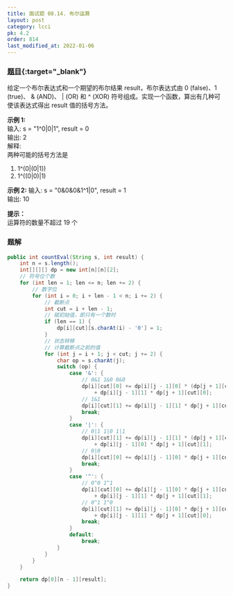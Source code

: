 ```yaml
---
title: 面试题 08.14. 布尔运算
layout: post
category: lcci
pk: 4.2
order: 814
last_modified_at: 2022-01-06
---
```


### [题目](https://leetcode.cn/boolean-evaluation-lcci/){:target="_blank"}

给定一个布尔表达式和一个期望的布尔结果 result，布尔表达式由 0 (false)、1 (true)、
& (AND)、 | (OR) 和 ^ (XOR) 符号组成。实现一个函数，算出有几种可使该表达式得出 result 值的括号方法。

**示例 1:**  
输入: s = "1^0|0|1", result = 0  
输出: 2  
解释:  
两种可能的括号方法是
1. 1^(0|(0|1))
2. 1^((0|0)|1)

**示例 2:**
输入: s = "0&0&0&1^1|0", result = 1  
输出: 10

**提示：**  
运算符的数量不超过 19 个

### 题解

```java
public int countEval(String s, int result) {
    int n = s.length();
    int[][][] dp = new int[n][n][2];
    // 符号位个数
    for (int len = 1; len <= n; len += 2) {
        // 数字位
        for (int i = 0; i + len - 1 < n; i += 2) {
            // 截断点
            int cut = i + len - 1;
            // 赋初始值，即只有一个数时
            if (len == 1) {
                dp[i][cut][s.charAt(i) - '0'] = 1;
            }
            // 状态转移
            // 计算截断点之前的值
            for (int j = i + 1; j < cut; j += 2) {
                char op = s.charAt(j);
                switch (op) {
                    case '&': {
                        // 0&1 1&0 0&0
                        dp[i][cut][0] += dp[i][j - 1][0] * (dp[j + 1][cut][0] + dp[j + 1][cut][1])
                            + dp[i][j - 1][1] * dp[j + 1][cut][0];
                        // 1&1
                        dp[i][cut][1] += dp[i][j - 1][1] * dp[j + 1][cut][1];
                        break;
                    }
                    case '|': {
                        // 0|1 1|0 1|1
                        dp[i][cut][1] += dp[i][j - 1][1] * (dp[j + 1][cut][0] + dp[j + 1][cut][1])
                            + dp[i][j - 1][0] * dp[j + 1][cut][1];
                        // 0|0
                        dp[i][cut][0] += dp[i][j - 1][0] * dp[j + 1][cut][0];
                        break;
                    }
                    case '^': {
                        // 0^0 1^1
                        dp[i][cut][0] += dp[i][j - 1][0] * dp[j + 1][cut][0]
                            + dp[i][j - 1][1] * dp[j + 1][cut][1];
                        // 0^1 1^0
                        dp[i][cut][1] += dp[i][j - 1][0] * dp[j + 1][cut][1]
                            + dp[i][j - 1][1] * dp[j + 1][cut][0];
                        break;
                    }
                    default:
                        break;
                }
            }
        }
    }

    return dp[0][n - 1][result];
}
```